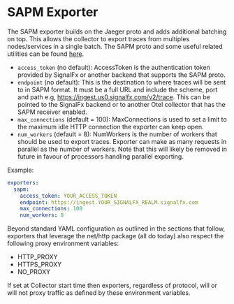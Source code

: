 # SAPM Exporter

The SAPM exporter builds on the Jaeger proto and adds additional batching on top. This allows
the collector to export traces from multiples nodes/services in a single batch. The SAPM proto
and some useful related utilities can be found [here](https://github.com/signalfx/sapm-proto/).

- `access_token` (no default): AccessToken is the authentication token provided by SignalFx or
another backend that supports the SAPM proto.
- `endpoint` (no default): This is the destination to where traces will be sent to in SAPM
format. It must be a full URL and include the scheme, port and path e.g,
https://ingest.us0.signalfx.com/v2/trace. This can be pointed to the SignalFx backend or to
another Otel collector that has the SAPM receiver enabled.
- `max_connections` (default = 100): MaxConnections is used to set a limit to the maximum
idle HTTP connection the exporter can keep open.
- `num_workers` (default = 8): NumWorkers is the number of workers that should be used to
export traces. Exporter can make as many requests in parallel as the number of workers. Note
that this will likely be removed in future in favour of processors handling parallel exporting.

Example:

```yaml
exporters:
  sapm:
    access_token: YOUR_ACCESS_TOKEN
    endpoint: https://ingest.YOUR_SIGNALFX_REALM.signalfx.com
    max_connections: 100
    num_workers: 8
```

Beyond standard YAML configuration as outlined in the sections that follow,
exporters that leverage the net/http package (all do today) also respect the
following proxy environment variables:

* HTTP_PROXY
* HTTPS_PROXY
* NO_PROXY

If set at Collector start time then exporters, regardless of protocol,
will or will not proxy traffic as defined by these environment variables.

